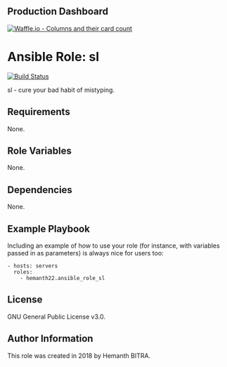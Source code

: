 Production Dashboard
--------------------

[![Waffle.io - Columns and their card count](https://badge.waffle.io/hemanth22/Ansible-role-sl.svg?columns=all)](https://waffle.io/hemanth22/Ansible-role-sl)  

Ansible Role: sl
=========
[![Build Status](https://travis-ci.org/hemanth22/ansible-role-sl.svg?branch=master)](https://travis-ci.org/hemanth22/ansible-role-sl)


sl - cure your bad habit of mistyping.

Requirements
------------

None.

Role Variables
--------------

None.

Dependencies
------------

None.

Example Playbook
----------------

Including an example of how to use your role (for instance, with variables passed in as parameters) is always nice for users too:

    - hosts: servers
      roles:
        - hemanth22.ansible_role_sl

License
-------

GNU General Public License v3.0.

Author Information
------------------

This role was created in 2018 by Hemanth BITRA.
